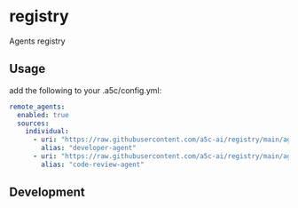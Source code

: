 # registry

Agents registry

## Usage

add the following to your .a5c/config.yml:

```yaml
remote_agents:
  enabled: true
  sources:
    individual:
      - uri: "https://raw.githubusercontent.com/a5c-ai/registry/main/agents/development/developer-agent.agent.md"
        alias: "developer-agent"
      - uri: "https://raw.githubusercontent.com/a5c-ai/registry/main/agents/development/code-review-agent.agent.md"
        alias: "code-review-agent"
```

## Development




